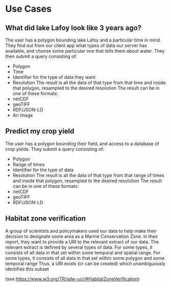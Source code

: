 # Use Cases

## What did lake Lafoy look like 3 years ago?
The user has a polygon bounding lake Lafoy and a particular time in mind.
They find out from our client app what types of data our server has available, and choose some particular one that tells them about water.
They then submit a query consisting of:
- Polygon
- Time
- Identifier for the type of data they want
- Resolution
The result is all the data of that type from that time and inside that polygon, resampled to the desired resolution
The result can be in one of these formats:
- netCDF
- geoTIFF
- RDF/JSON-LD
- An image

## Predict my crop yield
The user has a polygon bounding their field, and access to a database of crop yields.
They submit a query consisting of:
- Polygon
- Range of times
- Identifier for the type of data
- Resolution
The result is all the data of that type from that range of times and inside that polygon, resampled to the desired resolution
The result can be in one of these formats:
- netCDF
- geoTIFF
- RDF/JSON-LD

## Habitat zone verification
A group of scientists and policymakers used our data to help make their decision to designate some area as a Marine Conservation Zone. In their report, they want to provide a URI to the relevant extract of our data.
The relevant extract is defined by several types of data.
For some types, it consists of all data in that set within some temporal and spatial range.
For some types, it consists of all data in that set within some polygon and some temporal range
Thus, a URI exists (or can be created) which unambiguously identifies this subset

(see https://www.w3.org/TR/sdw-ucr/#HabitatZoneVerification)

